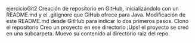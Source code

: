 ejercicioGit2
Creación de repositorio en GitHub, inicializándolo con un README.md y el .gitignore que GiHub ofrece para Java.
Modificación de este README.md desde GitHub para indicar lo dos primeros pasos.
Clono el repositorio
Creo un proyecto en ese directorio
¡Ups! el proyecto se creó en una subcarpeta. Muevo su contenido al directorio raiz del repo.

